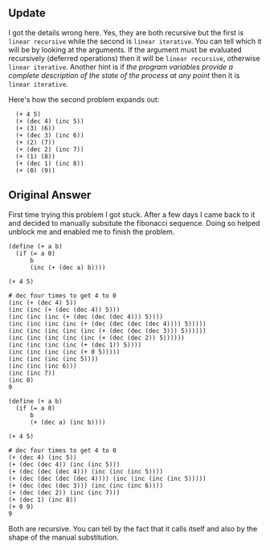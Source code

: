 ## Update

I got the details wrong here. Yes, they are both recursive but the first is
`linear recursive` while the second is `linear iterative`. You can tell which
it will be by looking at the arguments. If the argument must be evaluated
recursively (deferred operations) then it will be `linear recursive`, otherwise
`linear iterative`. Another hint is if *the program variables provide a
complete description of the state of the process at any point* then it is
`linear iterative`.

Here's how the second problem expands out:

```
  (+ 4 5)
  (+ (dec 4) (inc 5))
  (+ (3) (6))
  (+ (dec 3) (inc 6))
  (+ (2) (7))
  (+ (dec 2) (inc 7))
  (+ (1) (8))
  (+ (dec 1) (inc 8))
  (+ (0) (9))
```

## Original Answer

First time trying this problem I got stuck. After a few days I came back to
it and decided to manually subsitute the fibonacci sequence. Doing
so helped unblock me and enabled me to finish the problem.

```
(define (+ a b)
  (if (= a 0)
      b
      (inc (+ (dec a) b))))
```

```
(+ 4 5)

# dec four times to get 4 to 0
(inc (+ (dec 4) 5))
(inc (inc (+ (dec (dec 4)) 5)))
(inc (inc (inc (+ (dec (dec (dec 4))) 5))))
(inc (inc (inc (inc (+ (dec (dec (dec (dec 4)))) 5)))))
(inc (inc (inc (inc (inc (+ (dec (dec (dec 3))) 5))))))
(inc (inc (inc (inc (inc (+ (dec (dec 2)) 5))))))
(inc (inc (inc (inc (+ (dec 1)) 5))))
(inc (inc (inc (inc (+ 0 5)))))
(inc (inc (inc (inc 5))))
(inc (inc (inc 6)))
(inc (inc 7))
(inc 8)
9
```

```
(define (+ a b)
  (if (= a 0)
      b
      (+ (dec a) (inc b))))
```

```
(+ 4 5)

# dec four times to get 4 to 0
(+ (dec 4) (inc 5))
(+ (dec (dec 4)) (inc (inc 5)))
(+ (dec (dec (dec 4))) (inc (inc (inc 5))))
(+ (dec (dec (dec (dec 4)))) (inc (inc (inc (inc 5)))))
(+ (dec (dec (dec 3))) (inc (inc (inc 6))))
(+ (dec (dec 2)) (inc (inc 7)))
(+ (dec 1) (inc 8))
(+ 0 9)
9
```

Both are recursive. You can tell by the fact that it calls itself and also by
the shape of the manual substitution.
